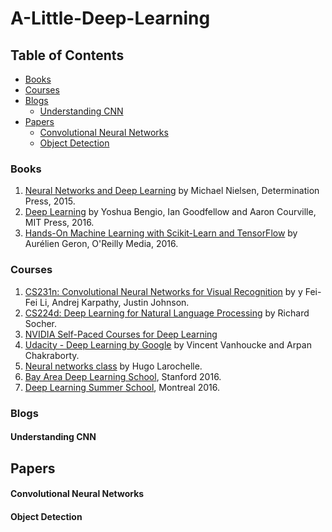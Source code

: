 # A-Little-Deep-Learning

## Table of Contents
- [Books](#books)
- [Courses](#courses)
- [Blogs](#blogs)
  - [Understanding CNN](#understanding-cnn)
- [Papers](#papers)
  - [Convolutional Neural Networks](#convolutional-neural-networks)
  - [Object Detection](#object-detection)

### Books

1.  [Neural Networks and Deep Learning](http://neuralnetworksanddeeplearning.com/) by Michael Nielsen, Determination Press, 2015.
2.  [Deep Learning](http://www.deeplearningbook.org/) by Yoshua Bengio, Ian Goodfellow and Aaron Courville, MIT Press, 2016.
3.  [Hands-On Machine Learning with Scikit-Learn and TensorFlow](https://github.com/ageron/handson-ml) by Aurélien Geron, O'Reilly Media, 2016.

### Courses
1.  [CS231n: Convolutional Neural Networks for Visual Recognition](http://cs231n.stanford.edu/) by y Fei-Fei Li, Andrej Karpathy, Justin Johnson.
2. [CS224d: Deep Learning for Natural Language Processing](http://cs224d.stanford.edu/) by Richard Socher.
3. [NVIDIA Self-Paced Courses for Deep Learning](https://www.nvidia.com/en-us/deep-learning-ai/education/)
4. [Udacity - Deep Learning by Google](https://www.udacity.com/course/deep-learning--ud730) by Vincent Vanhoucke and Arpan Chakraborty.
5. [Neural networks class](http://info.usherbrooke.ca/hlarochelle/neural_networks/content.html) by Hugo Larochelle.
6. [Bay Area Deep Learning School](https://www.bayareadlschool.org/), Stanford 2016.
7. [Deep Learning Summer School](http://videolectures.net/deeplearning2016_montreal/), Montreal 2016.

### Blogs

#### Understanding CNN

## Papers

#### Convolutional Neural Networks

#### Object Detection


